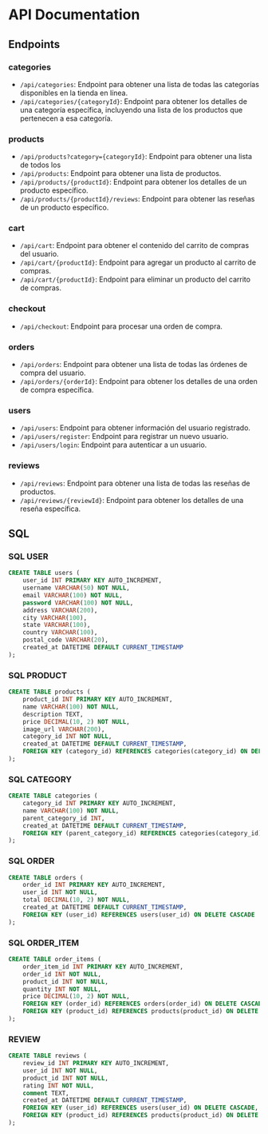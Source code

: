 # API Documentation

## Endpoints

### categories

- `/api/categories`: Endpoint para obtener una lista de todas las categorías disponibles en la tienda en línea.
- `/api/categories/{categoryId}`: Endpoint para obtener los detalles de una categoría específica, incluyendo una lista de los productos que pertenecen a esa categoría.

### products

- `/api/products?category={categoryId}`: Endpoint para obtener una lista de todos los
- `/api/products`: Endpoint para obtener una lista de productos.
- `/api/products/{productId}`: Endpoint para obtener los detalles de un producto específico.
- `/api/products/{productId}/reviews`: Endpoint para obtener las reseñas de un producto específico.

### cart

- `/api/cart`: Endpoint para obtener el contenido del carrito de compras del usuario.
- `/api/cart/{productId}`: Endpoint para agregar un producto al carrito de compras.
- `/api/cart/{productId}`: Endpoint para eliminar un producto del carrito de compras.

### checkout

- `/api/checkout`: Endpoint para procesar una orden de compra.

### orders

- `/api/orders`: Endpoint para obtener una lista de todas las órdenes de compra del usuario.
- `/api/orders/{orderId}`: Endpoint para obtener los detalles de una orden de compra específica.

### users

- `/api/users`: Endpoint para obtener información del usuario registrado.
- `/api/users/register`: Endpoint para registrar un nuevo usuario.
- `/api/users/login`: Endpoint para autenticar a un usuario.

### reviews

- `/api/reviews`: Endpoint para obtener una lista de todas las reseñas de productos.
- `/api/reviews/{reviewId}`: Endpoint para obtener los detalles de una reseña específica.



## SQL

### SQL USER

```sql
CREATE TABLE users (
    user_id INT PRIMARY KEY AUTO_INCREMENT,
    username VARCHAR(50) NOT NULL,
    email VARCHAR(100) NOT NULL,
    password VARCHAR(100) NOT NULL,
    address VARCHAR(200),
    city VARCHAR(100),
    state VARCHAR(100),
    country VARCHAR(100),
    postal_code VARCHAR(20),
    created_at DATETIME DEFAULT CURRENT_TIMESTAMP
);

```

### SQL PRODUCT

```sql
CREATE TABLE products (
    product_id INT PRIMARY KEY AUTO_INCREMENT,
    name VARCHAR(100) NOT NULL,
    description TEXT,
    price DECIMAL(10, 2) NOT NULL,
    image_url VARCHAR(200),
    category_id INT NOT NULL,
    created_at DATETIME DEFAULT CURRENT_TIMESTAMP,
    FOREIGN KEY (category_id) REFERENCES categories(category_id) ON DELETE CASCADE
);
```

### SQL CATEGORY

```sql
CREATE TABLE categories (
    category_id INT PRIMARY KEY AUTO_INCREMENT,
    name VARCHAR(100) NOT NULL,
    parent_category_id INT,
    created_at DATETIME DEFAULT CURRENT_TIMESTAMP,
    FOREIGN KEY (parent_category_id) REFERENCES categories(category_id) ON DELETE CASCADE
);
```

### SQL ORDER

```sql
CREATE TABLE orders (
    order_id INT PRIMARY KEY AUTO_INCREMENT,
    user_id INT NOT NULL,
    total DECIMAL(10, 2) NOT NULL,
    created_at DATETIME DEFAULT CURRENT_TIMESTAMP,
    FOREIGN KEY (user_id) REFERENCES users(user_id) ON DELETE CASCADE
);
```

### SQL ORDER_ITEM

```sql
CREATE TABLE order_items (
    order_item_id INT PRIMARY KEY AUTO_INCREMENT,
    order_id INT NOT NULL,
    product_id INT NOT NULL,
    quantity INT NOT NULL,
    price DECIMAL(10, 2) NOT NULL,
    FOREIGN KEY (order_id) REFERENCES orders(order_id) ON DELETE CASCADE,
    FOREIGN KEY (product_id) REFERENCES products(product_id) ON DELETE CASCADE
);

```

### REVIEW

```sql
CREATE TABLE reviews (
    review_id INT PRIMARY KEY AUTO_INCREMENT,
    user_id INT NOT NULL,
    product_id INT NOT NULL,
    rating INT NOT NULL,
    comment TEXT,
    created_at DATETIME DEFAULT CURRENT_TIMESTAMP,
    FOREIGN KEY (user_id) REFERENCES users(user_id) ON DELETE CASCADE,
    FOREIGN KEY (product_id) REFERENCES products(product_id) ON DELETE CASCADE
);
```